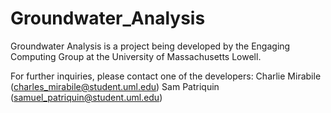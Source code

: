 # Groundwater_Analysis

Groundwater Analysis is a project being developed by the Engaging Computing Group at the University of Massachusetts Lowell.

For further inquiries, please contact one of the developers:
Charlie Mirabile (charles_mirabile@student.uml.edu)
Sam Patriquin (samuel_patriquin@student.uml.edu)
